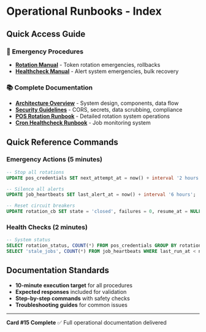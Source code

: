# Operational Runbooks - Index

## Quick Access Guide

### 🚨 Emergency Procedures
- **[Rotation Manual](./rotation_manual.md#emergency-procedures-critical)** - Token rotation emergencies, rollbacks
- **[Healthcheck Manual](./healthcheck.md#emergency-procedures)** - Alert system emergencies, bulk recovery

### 📚 Complete Documentation
- **[Architecture Overview](../ARCHITECTURE.md)** - System design, components, data flow
- **[Security Guidelines](../SECURITY.md)** - CORS, secrets, data scrubbing, compliance
- **[POS Rotation Runbook](../runbook/pos-rotation.md)** - Detailed rotation system operations
- **[Cron Healthcheck Runbook](../runbook/cron-healthcheck.md)** - Job monitoring system

## Quick Reference Commands

### Emergency Actions (5 minutes)
```sql
-- Stop all rotations
UPDATE pos_credentials SET next_attempt_at = now() + interval '2 hours';

-- Silence all alerts  
UPDATE job_heartbeats SET last_alert_at = now() + interval '6 hours';

-- Reset circuit breakers
UPDATE rotation_cb SET state = 'closed', failures = 0, resume_at = NULL;
```

### Health Checks (2 minutes)
```sql
-- System status
SELECT rotation_status, COUNT(*) FROM pos_credentials GROUP BY rotation_status;
SELECT 'stale_jobs', COUNT(*) FROM job_heartbeats WHERE last_run_at < now() - interval '24 hours';
```

## Documentation Standards
- **10-minute execution target** for all procedures
- **Expected responses** included for validation
- **Step-by-step commands** with safety checks
- **Troubleshooting guides** for common issues

---
**Card #15 Complete** ✅ Full operational documentation delivered